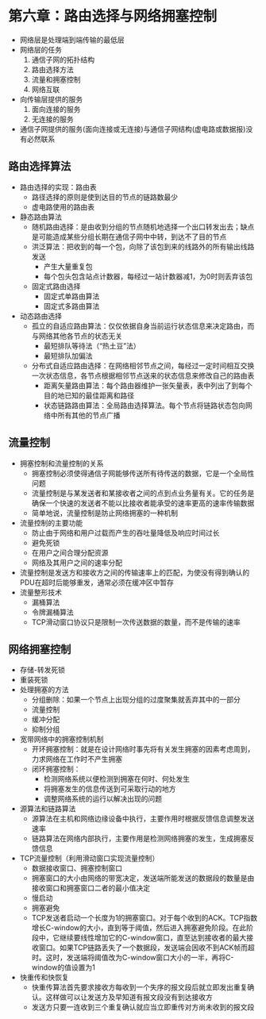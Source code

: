 # 第六章：路由选择与网络拥塞控制
- 网络层是处理端到端传输的最低层
- 网络层的任务
    1. 通信子网的拓扑结构
    1. 路由选择方法
    1. 流量和拥塞控制
    1. 网络互联
- 向传输层提供的服务
    1. 面向连接的服务
    1. 无连接的服务
- 通信子网提供的服务(面向连接或无连接)与通信子网结构(虚电路或数据报)没有必然联系
## 路由选择算法
- 路由选择的实现：路由表
    - 路径选择的原则是使到达目的节点的链路数最少
    - 虚电路使用的路由表
- 静态路由算法
    - 随机路由选择：是由收到分组的节点随机地选择一个出口转发出去；缺点是可能造成某些分组长期在通信子网中中转，到达不了目的节点
    - 洪泛算法：把收到的每一个包，向除了该包到来的线路外的所有输出线路发送
        - 产生大量重复包
        - 每个包头包含站点计数器，每经过一站计数器减1，为0时则丢弃该包
    - 固定式路由选择
        - 固定式单路由算法
        - 固定式多路由算法
- 动态路由选择
    - 孤立的自适应路由算法：仅仅依据自身当前运行状态信息来决定路由，而与网络其他各节点的状态无关
        - 最短排队等待法（“热土豆”法）
        - 最短排队加偏法
    - 分布式自适应路由选择：在网络相邻节点之间，每经过一定时间相互交换一次状态信息，各节点根据相邻节点送来的状态信息来修改自己的路由表
        - 距离矢量路由算法：每个路由器维护一张矢量表，表中列出了到每个目的地已知的最佳距离和路径
        - 状态链路路由算法：全局路由选择算法。每个节点将链路状态包向网络中所有其他的节点广播
## 流量控制
- 拥塞控制和流量控制的关系
    - 拥塞控制必须使得通信子网能够传送所有待传送的数据，它是一个全局性问题
    - 流量控制是与某发送者和某接收者之间的点到点业务量有关。它的任务是确保一个快速的发送者不能以比接收者能承受的速率更高的速率传输数据
    - 简单地说，流量控制是防止网络拥塞的一种机制
- 流量控制的主要功能
    - 防止由于网络和用户过载而产生的吞吐量降低及响应时间过长
    - 避免死锁
    - 在用户之间合理分配资源
    - 网络及其用户之间的速率分配
- 流量控制是发送方和接收方之间的传输速率上的匹配，为使没有得到确认的PDU在超时后能够重发，通常必须在缓冲区中暂存
- 流量整形技术
    - 漏桶算法
    - 令牌漏桶算法
    - TCP滑动窗口协议只是限制一次传送数据的数量，而不是传输的速率
## 网络拥塞控制
- 存储-转发死锁
- 重装死锁
- 处理拥塞的方法
    - 分组删除：如果一个节点上出现分组的过度聚集就丢弃其中的一部分
    - 流量控制
    - 缓冲分配
    - 抑制分组
- 宽带网络中的拥塞控制机制
    - 开环拥塞控制：就是在设计网络时事先将有关发生拥塞的因素考虑周到，力求网络在工作时不产生拥塞
    - 闭环拥塞控制：
        - 检测网络系统以便检测到拥塞在何时、何处发生
        - 将拥塞发生的信息传送到可采取行动的地方
        - 调整网络系统的运行以解决出现的问题
- 源算法和链路算法
    - 源算法在主机和网络边缘设备中执行，主要作用时根据反馈信息调整发送速率
    - 链路算法在网络内部执行，主要作用是检测网络拥塞的发生，生成拥塞反馈信息
- TCP流量控制（利用滑动窗口实现流量控制）
    - 数据接收窗口、拥塞控制窗口
    - 拥塞窗口的大小由网络的带宽决定，发送端所能发送的数据段的数量是由接收窗口和拥塞窗口二者的最小值决定
    - 慢启动
    - 拥塞避免
    - TCP发送者启动一个长度为1的拥塞窗口。对于每个收到的ACK。TCP指数增长C-window的大小，直到等于阈值，然后进入拥塞避免阶段。在此阶段中，它继续要线性增加它的C-window窗口，直至达到接收者的最大接收窗口。如果TCP链路丢失了一个数据段，发送端会因收不到ACK帧而超时。这时，发送端将阈值改为C-window窗口大小的一半，再将C-window的值设置为1
- 快重传和快恢复
    - 快重传算法首先要求接收方每收到一个失序的报文段后就立即发出重复确认。这样做可以让发送方及早知道有报文段没有到达接收方
    - 发送方只要一连收到三个重复确认就应当立即重传对方尚未收到的报文段
    